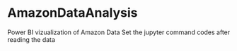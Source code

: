 # AmazonDataAnalysis
Power BI vizualization of Amazon Data Set 
the jupyter command codes after reading the data 
